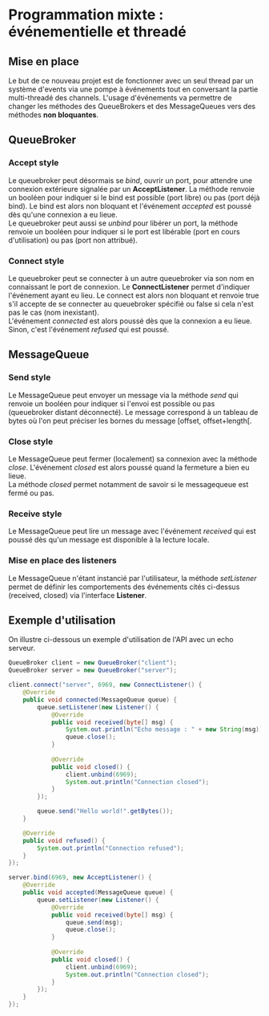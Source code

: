 # Programmation mixte : événementielle et threadé

## Mise en place

Le but de ce nouveau projet est de fonctionner avec un seul thread par un système d'events via une pompe à événements tout en conversant la partie multi-threadé des channels. L'usage d'événements va permettre de changer les méthodes des QueueBrokers et des MessageQueues vers des méthodes **non bloquantes**.

## QueueBroker

### Accept style
Le queuebroker peut désormais se *bind*, ouvrir un port, pour attendre une connexion extérieure signalée par un **AcceptListener**. La méthode renvoie un booléen pour indiquer si le bind est possible (port libre) ou pas (port déjà bind). Le bind est alors non bloquant et l'événement *accepted* est poussé dès qu'une connexion a eu lieue.  
Le queuebroker peut aussi se *unbind* pour libérer un port, la méthode renvoie un booléen pour indiquer si le port est libérable (port en cours d'utilisation) ou pas (port non attribué).

### Connect style
Le queuebroker peut se connecter à un autre queuebroker via son nom en connaissant le port de connexion. Le **ConnectListener** permet d'indiquer l'événement ayant eu lieu. Le connect est alors non bloquant et renvoie true s'il accepte de se connecter au queuebroker spécifié ou false si cela n'est pas le cas (nom inexistant).  
L'événement *connected* est alors poussé dès que la connexion a eu lieue. Sinon, c'est l'événement *refused* qui est poussé.


## MessageQueue

### Send style
Le MessageQueue peut envoyer un message via la méthode *send* qui renvoie un booléen pour indiquer si l'envoi est possible ou pas (queuebroker distant déconnecté). Le message correspond à un tableau de bytes où l'on peut préciser les bornes du message [offset, offset+length[.

### Close style
Le MessageQueue peut fermer (localement) sa connexion avec la méthode *close*. L'événement *closed* est alors poussé quand la fermeture a bien eu lieue.  
La méthode *closed* permet notamment de savoir si le messagequeue est fermé ou pas.

### Receive style
Le MessageQueue peut lire un message avec l'événement *received* qui est poussé dès qu'un message est disponible à la lecture locale.

### Mise en place des listeners
Le MessageQueue n'étant instancié par l'utilisateur, la méthode *setListener* permet de définir les comportements des événements cités ci-dessus (received, closed) via l'interface **Listener**.


## Exemple d'utilisation

On illustre ci-dessous un exemple d'utilisation de l'API avec un echo serveur.
```java
QueueBroker client = new QueueBroker("client");
QueueBroker server = new QueueBroker("server");

client.connect("server", 6969, new ConnectListener() {
    @Override
    public void connected(MessageQueue queue) {
        queue.setListener(new Listener() {
            @Override
            public void received(byte[] msg) {
                System.out.println("Echo message : " + new String(msg));
                queue.close();
            }
            
            @Override
            public void closed() {
                client.unbind(6969);
                System.out.println("Connection closed");
            }
        });

        queue.send("Hello world!".getBytes());
    }

    @Override
    public void refused() {
        System.out.println("Connection refused");
    }
});

server.bind(6969, new AcceptListener() {
    @Override
    public void accepted(MessageQueue queue) {
        queue.setListener(new Listener() {
            @Override
            public void received(byte[] msg) {
                queue.send(msg);
                queue.close();
            }
            
            @Override
            public void closed() {
                client.unbind(6969);
                System.out.println("Connection closed");
            }
        });
    }
});
````
